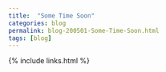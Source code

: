 ```yaml
---
title:  "Some Time Soon"
categories: blog
permalink: blog-200501-Some-Time-Soon.html
tags: [blog]
---    
```





{% include links.html %}
